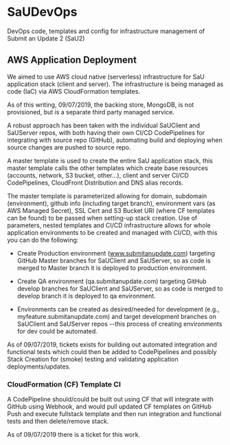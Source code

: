 # SaUDevOps

DevOps code, templates and config for infrastructure management of Submit an Update 2 (SaU2)

## AWS Application Deployment

We aimed to use AWS cloud native (serverless) infrastructure for SaU application stack (client and server). The infrastructure is being managed as code (IaC) via AWS CloudFormation templates.

As of this writing, 09/07/2019, the backing store, MongoDB, is not provisioned, but is a separate third party managed service.

A robust approach has been taken with the individual SaUClient and SaUServer repos, with both having their own CI/CD CodePipelines for integrating with source repo (GitHub), automating build and deploying when source changes are pushed to source repo.

A master template is used to create the entire SaU application stack, this master template calls the other templates which create base resources (accounts, network, S3 bucket, other...), client and server CI/CD CodePipelines, CloudFront Distribution and DNS alias records.

The master template is parameterized allowing for domain, subdomain (environment), github info (including target branch), environment vars (as AWS Managed Secret), SSL Cert and S3 Bucket URI (where CF templates can be found) to be passed when setting-up stack creation. Use of parameters, nested templates and CI/CD infrastructure allows for whole application environments to be created and managed with CI/CD, with this you can do the following:

-   Create Production environment (www.submitanupdate.com) targeting GitHub Master branches for SaUClient and SaUServer, so as code is merged to Master branch it is deployed to production environment.

-   Create QA environment (qa.submitanupdate.com) targeting GitHub develop branches for SaUClient and SaUServer, so as code is merged to develop branch it is deployed to qa environment.

-   Environments can be created as desired/needed for development (e.g., myfeature.submitanupdate.com) and target development branches on SaUClient and SaUServer repos --this process of creating environments for dev could be automated.

As of 09/07/2019, tickets exists for building out automated integration and functional tests which could then be added to CodePipelines and possibly Stack Creation for (smoke) testing and validating application deployments/updates.

### CloudFormation (CF) Template CI

A CodePipeline should/could be built out using CF that will integrate with GitHub using Webhook, and would pull updated CF templates on GitHub Push and execute fullstack template and then run integration and functional tests and then delete/remove stack.

As of 09/07/2019 there is a ticket for this work.
